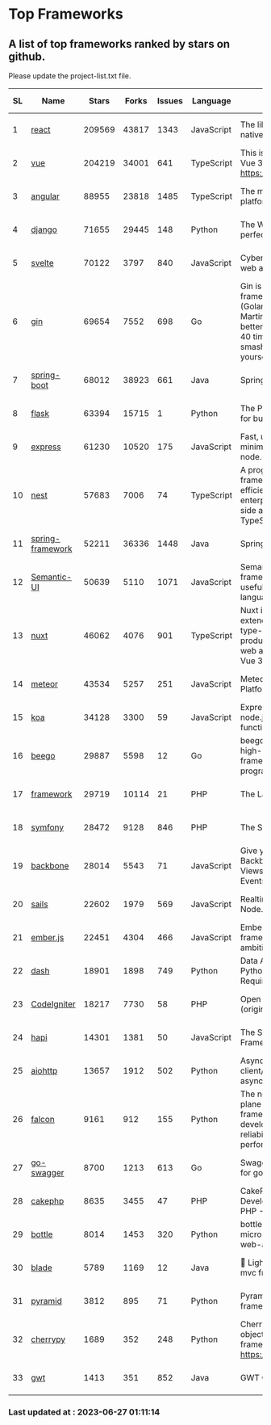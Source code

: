 # Top Frameworks
## A list of top frameworks ranked by stars on github.  
Please update the project-list.txt file.

| SL| Name  | Stars| Forks| Issues | Language | Description | Last Commit |
| --| ------| -----| ---- | ------ | -------- | ----------- | ----------- |
| 1 | [react](https://github.com/facebook/react) | 209569 | 43817 | 1343 | JavaScript | The library for web and native user interfaces | 2023-06-26 16:37:53 |
| 2 | [vue](https://github.com/vuejs/vue) | 204219 | 34001 | 641 | TypeScript | This is the repo for Vue 2. For Vue 3, go to https://github.com/vuejs/core | 2023-04-27 09:43:19 |
| 3 | [angular](https://github.com/angular/angular) | 88955 | 23818 | 1485 | TypeScript | The modern web developer’s platform | 2023-06-26 20:38:17 |
| 4 | [django](https://github.com/django/django) | 71655 | 29445 | 148 | Python | The Web framework for perfectionists with deadlines. | 2023-06-26 12:35:13 |
| 5 | [svelte](https://github.com/sveltejs/svelte) | 70122 | 3797 | 840 | JavaScript | Cybernetically enhanced web apps | 2023-06-26 15:40:28 |
| 6 | [gin](https://github.com/gin-gonic/gin) | 69654 | 7552 | 698 | Go | Gin is a HTTP web framework written in Go (Golang). It features a Martini-like API with much better performance -- up to 40 times faster. If you need smashing performance, get yourself some Gin. | 2023-06-05 01:52:39 |
| 7 | [spring-boot](https://github.com/spring-projects/spring-boot) | 68012 | 38923 | 661 | Java | Spring Boot | 2023-06-26 19:58:59 |
| 8 | [flask](https://github.com/pallets/flask) | 63394 | 15715 | 1 | Python | The Python micro framework for building web applications. | 2023-06-09 16:41:25 |
| 9 | [express](https://github.com/expressjs/express) | 61230 | 10520 | 175 | JavaScript | Fast, unopinionated, minimalist web framework for node. | 2023-05-16 01:53:48 |
| 10 | [nest](https://github.com/nestjs/nest) | 57683 | 7006 | 74 | TypeScript | A progressive Node.js framework for building efficient, scalable, and enterprise-grade server-side applications with TypeScript/JavaScript 🚀 | 2023-06-26 09:12:12 |
| 11 | [spring-framework](https://github.com/spring-projects/spring-framework) | 52211 | 36336 | 1448 | Java | Spring Framework | 2023-06-26 17:36:20 |
| 12 | [Semantic-UI](https://github.com/Semantic-Org/Semantic-UI) | 50639 | 5110 | 1071 | JavaScript | Semantic is a UI component framework based around useful principles from natural language. | 2023-01-11 17:05:32 |
| 13 | [nuxt](https://github.com/nuxt/nuxt) | 46062 | 4076 | 901 | TypeScript | Nuxt is an intuitive and extendable way to create type-safe, performant and production-grade full-stack web apps and websites with Vue 3. | 2023-06-26 19:25:37 |
| 14 | [meteor](https://github.com/meteor/meteor) | 43534 | 5257 | 251 | JavaScript | Meteor, the JavaScript App Platform | 2023-06-01 19:53:32 |
| 15 | [koa](https://github.com/koajs/koa) | 34128 | 3300 | 59 | JavaScript | Expressive middleware for node.js using ES2017 async functions | 2023-05-17 07:50:49 |
| 16 | [beego](https://github.com/beego/beego) | 29887 | 5598 | 12 | Go | beego is an open-source, high-performance web framework for the Go programming language. | 2023-06-26 05:41:08 |
| 17 | [framework](https://github.com/laravel/framework) | 29719 | 10114 | 21 | PHP | The Laravel Framework. | 2023-06-26 18:33:29 |
| 18 | [symfony](https://github.com/symfony/symfony) | 28472 | 9128 | 846 | PHP | The Symfony PHP framework | 2023-06-26 16:38:40 |
| 19 | [backbone](https://github.com/jashkenas/backbone) | 28014 | 5543 | 71 | JavaScript | Give your JS App some Backbone with Models, Views, Collections, and Events | 2023-01-04 11:09:21 |
| 20 | [sails](https://github.com/balderdashy/sails) | 22602 | 1979 | 569 | JavaScript | Realtime MVC Framework for Node.js | 2023-06-23 21:57:40 |
| 21 | [ember.js](https://github.com/emberjs/ember.js) | 22451 | 4304 | 466 | JavaScript | Ember.js - A JavaScript framework for creating ambitious web applications | 2023-06-26 22:40:05 |
| 22 | [dash](https://github.com/plotly/dash) | 18901 | 1898 | 749 | Python | Data Apps & Dashboards for Python. No JavaScript Required. | 2023-06-23 16:47:09 |
| 23 | [CodeIgniter](https://github.com/bcit-ci/CodeIgniter) | 18217 | 7730 | 58 | PHP | Open Source PHP Framework (originally from EllisLab) | 2023-04-07 17:57:13 |
| 24 | [hapi](https://github.com/hapijs/hapi) | 14301 | 1381 | 50 | JavaScript | The Simple, Secure Framework Developers Trust | 2023-04-24 22:09:20 |
| 25 | [aiohttp](https://github.com/aio-libs/aiohttp) | 13657 | 1912 | 502 | Python | Asynchronous HTTP client/server framework for asyncio and Python | 2023-06-09 18:30:52 |
| 26 | [falcon](https://github.com/falconry/falcon) | 9161 | 912 | 155 | Python | The no-magic web data plane API and microservices framework for Python developers, with a focus on reliability, correctness, and performance at scale. | 2023-06-04 18:45:06 |
| 27 | [go-swagger](https://github.com/go-swagger/go-swagger) | 8700 | 1213 | 613 | Go | Swagger 2.0 implementation for go | 2023-06-24 18:38:19 |
| 28 | [cakephp](https://github.com/cakephp/cakephp) | 8635 | 3455 | 47 | PHP | CakePHP: The Rapid Development Framework for PHP - Official Repository | 2023-06-23 21:06:50 |
| 29 | [bottle](https://github.com/bottlepy/bottle) | 8014 | 1453 | 320 | Python | bottle.py is a fast and simple micro-framework for python web-applications. | 2022-09-05 15:24:52 |
| 30 | [blade](https://github.com/lets-blade/blade) | 5789 | 1169 | 12 | Java | :rocket: Lightning fast and elegant mvc framework for Java8 | 2023-06-16 05:18:49 |
| 31 | [pyramid](https://github.com/Pylons/pyramid) | 3812 | 895 | 71 | Python | Pyramid - A Python web framework | 2023-05-11 06:49:29 |
| 32 | [cherrypy](https://github.com/cherrypy/cherrypy) | 1689 | 352 | 248 | Python | CherryPy is a pythonic, object-oriented HTTP framework.      https://cherrypy.dev | 2023-05-04 23:04:12 |
| 33 | [gwt](https://github.com/gwtproject/gwt) | 1413 | 351 | 852 | Java | GWT Open Source Project | 2023-06-26 02:16:13 |

### Last updated at : 2023-06-27 01:11:14
